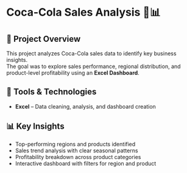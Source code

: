# Coca-Cola Sales Analysis 🥤📊  

## 📌 Project Overview  
This project analyzes Coca-Cola sales data to identify key business insights.  
The goal was to explore sales performance, regional distribution, and product-level profitability using an **Excel Dashboard**.  

## 🔧 Tools & Technologies  
- **Excel** – Data cleaning, analysis, and dashboard creation  

## 📊 Key Insights  
- Top-performing regions and products identified  
- Sales trend analysis with clear seasonal patterns  
- Profitability breakdown across product categories  
- Interactive dashboard with filters for region and product  
